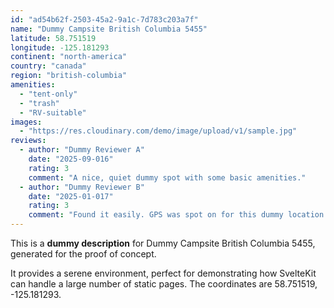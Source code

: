 ```yaml
---
id: "ad54b62f-2503-45a2-9a1c-7d783c203a7f"
name: "Dummy Campsite British Columbia 5455"
latitude: 58.751519
longitude: -125.181293
continent: "north-america"
country: "canada"
region: "british-columbia"
amenities:
  - "tent-only"
  - "trash"
  - "RV-suitable"
images:
  - "https://res.cloudinary.com/demo/image/upload/v1/sample.jpg"
reviews:
  - author: "Dummy Reviewer A"
    date: "2025-09-016"
    rating: 3
    comment: "A nice, quiet dummy spot with some basic amenities."
  - author: "Dummy Reviewer B"
    date: "2025-01-017"
    rating: 3
    comment: "Found it easily. GPS was spot on for this dummy location."
---
```


This is a **dummy description** for Dummy Campsite British Columbia 5455, generated for the proof of concept.

It provides a serene environment, perfect for demonstrating how SvelteKit can handle a large number of static pages. The coordinates are 58.751519, -125.181293.
